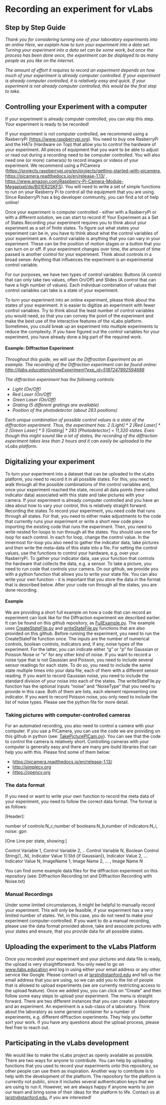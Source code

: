 # Recording an experiment for vLabs
## Step by Step Guide 

_Thank you for considering turning one of your laboratory experiments into an online 
Here, we explain how to turn your experiment into a data set. Turning your experiment into a data set can be some work, but once the process has been done once, the experiment can be displayed to as many people as you like on the internet._

_The amount of effort it requires to record an experiment depends on how much of your experiment is already computer controlled. If your experiment is already computer controlled, it is relatively easy and quick. If your experiment is not already computer controlled, this would be the first step to take._

## Controlling your Experiment with a computer
If your experiment is already computer controlled, you can skip this step. Your experiment is ready to be recorded! 

If your experiment is not computer controlled, we recommend using a RasberryPi (https://www.raspberrypi.org). You need to buy one RasberryPi and the HATs (Hardware on Top) that allow you to control the hardware of your experiment. All pieces of equipment that you want to be able to adjust or read out during a recording need to be computer controlled. You will also need one (or more) camera(s) to record images or videos of your experiment. We recommend using a PiCamera (https://projects.raspberrypi.org/en/projects/getting-started-with-picamera, https://picamera.readthedocs.io/en/release-1.13/ , https://www.amazon.com/Raspberry-Pi-Camera-Module-Megapixel/dp/B01ER2SKFS). You will need to write a set of simple functions to run on your Rasberry Pi to control all the equipment that you are using. Since RasberryPi has a big developer community, you can find a lot of help online!

Once your experiment is computer controlled - either with a RasberryPi or with a different solution, we can start to record it! 
Your Experiment as a Set of States
Recording your experiment requires you to think about your experiment as a set of finite states. To figure out what states your experiment can be in, you have to think about what the control variables of your experiment are. A control variable is anything that you can vary in your experiment. These can be the position of motion stages or a button that you can turn on or off. If your experiment changes over time, the amount of time passed is another control for your experiment. Think about controls in a broad sense: Anything that influences the experiment is an experimental control variable. 

For our purposes, we have two types of control variables: Buttons (A control that can only take two values, often On/Off) and Slides (A control that can have a high number of values). Each individual combination of values that control variables can take is a state of your experiment. 

To turn your experiment into an online experiment, please think about the states of your experiment. It is easier to digitize an experiment with fewer control variables. Try to think about the least number of control variables you would need, so that you can convey the point of the experiment and make the best use of the interactive features of the vLabs platform. Sometimes, you could break up an experiment into multiple experiments to reduce the complexity. If you have figured out the control variables for your experiment, you have already done a big part of the required work. 

#### Example: Diffraction Experiment 
_Throughout this guide, we will use the Diffraction Experiment as an example. The recording of the Diffraction experiment can be found online:  http://ilabs.education/showExperiment?exp_id=5187247892594688_

_The diffraction experiment has the following controls:_

- _Light (On/Off)_
- _Red Laser (On/Off)_
- _Green Laser (On/Off)_
- _Grating (5 different gratings are available)_
- _Position of the photodetector (about 283 positions)_

_Each unique combination of possible control values is a state of the diffraction experiment. Thus, the experiment has: 2 [Light] * 2 [Red Laser] * 2 [Green Laser] * 5 [Grating] * 283 [Photodetector] = 11,320 states. Even though this might sound like a lot of states, the recording of the diffraction experiment takes less than 2 hours and it can easily be uploaded to the vLabs platform._


## Digitalizing your experiment
To turn your experiment into a dataset that can be uploaded to the vLabs platform, you need to record it in all possible states. For this, you need to walk through all the possible combinations of the control variables and, once your experiment reached the state, record all data points (here called indicator data) associated with this state and take pictures with your camera. If your experiment is already computer controlled and you have an idea about how to vary your control, this is relatively straight forward. 
Recording the states
To record your experiment, you need code that runs through all states. For that, you need to either make adjustments to the code that currently runs your experiment or write a short new code piece importing the existing code that runs the experiment. Then, you need to write nested for-loops to run through all the states. You should use one for loop for each control. In each for loop, change the control value. In the innermost for-loop you also need to gather the indicator data, take pictures and then write the meta-data of this state into a file. For setting the control values, use the functions to control your hardware, e.g. over your RasberryPi. To gather your indicator data, use your function that controls the hardware that collects the data, e.g. a sensor. To take a picture, you need to run code that controls your camera. On our github, we provide you with a python function that allows you to write your state file. You can also write your own function - it is important that you store the data in the format that is described below. After your code run through all the states, you are done recording. 

#### Example
We are providing a short full example on how a code that can record an experiment can look like for the Diffraction experiment we described earlier. It can be found on this github repository, as [FullExample.py](FullExample.py). 
The example uses [CreateStateFile.py](CreateStateFile.py) and [writeStateFile.py](writeStateFile.py) functions that are also provided on this github. Before running the experiment, you need to run the CreateStateFile function once. The inputs are the number of numerical controls, boolean controls, indicators and, if any, noise types of the experiment. For the latter, you can indicate either “g” or “p” for Gaussian or Poisson Noise or “n” for any other kind of noise. If you want to record a noise type that is not Gaussian and Poisson, you need to include several sensor readings for each state. To do so, you need to include the same state multiple times into your data file, each of them with a different sensor reading. If you want to record Gaussian noise, you need to include the standard division of your noise into each of the states. The writeStateFile.py function has the optional inputs “noise” and “NoiseType” that you need to provide in this case. Both of them are lists, each element representing one indicator. If you want to record Poisson noise, you only need to include the list of noise types. Please see the python file for more detail. 

### Taking pictures with computer-controlled cameras
For an automated recording, you also need to control a camera with your computer. If you use a PiCamera, you can use the code we are providing on this github in python (see: [TakePicturePICam.py](TakePicturePICam.py)). You can see that the code to control the camera is relatively short. Controlling cameras with your computer is generally easy and there are many pre-build libraries that can help you with this. Please find some of them below: 

- https://picamera.readthedocs.io/en/release-1.13/
- http://simplecv.org
- https://opencv.org

### The data format 
If you need or want to write your own function to record the meta data of your experiment, you need to follow the correct data format. The format is as follows: 

[Header]:

number of controls:N_c,number of booleans:N_b,number of indicators:N_i, noise: gpn

[One Line per state, showing:]

Control Variable 1, Control Variable 2, .. Control Variable N, Boolean Control String(1,..N), Indicator Value 1(:Std {if Gaussian}), Indicator Value 2, … Indicator Value N, ImageName 1, Image Name 2, ... , Image Name N

You can find some example data files for the diffraction experiment on this repository (see: Diffraction Recording.txt and Diffraction Recording with Noise.txt) 

### Manual Recordings
Under some limited circumstances, it might be helpful to manually record your experiment. This will only be feasible, if your experiment has a very limited number of states. Yet, in this case, you do not need to make your experiment computer-controlled. If you want to do a manual recording, please use the data format provided above, take and associate pictures with your states and ensure, that you provide data for all possible states. 

## Uploading the experiment to the vLabs Platform
Once you recorded your experiment and your pictures and data file is ready, the upload is very straightforward. You only need to go on www.ilabs.education and log in using either your email address or any other service like Google. Please contact us at larstn@stanford.edu and tell us the email address that you are using, so we can add you to the list of people that is allowed to upload experiments (we are currently restricting access to the upload feature). Once we added you, you can click on “Create” and then follow some easy steps to upload your experiment. The menu is straight forward. There are two different instances that you can create: a laboratory and an experiment. An experiment is a sub-class of a laboratory. Think about the laboratory as some general container for a number of experiments, e.g. different diffraction experiments. They help you better sort your work. If you have any questions about the upload process, please feel free to reach out. 

## Participating in the vLabs development

We would like to make the vLabs project as openly available as possible. There are two ways for anyone to contribute. You can help by uploading functions that you used to record your experiments onto this repository, so other people can use them as inspiration. Another way to contribute is to help with the development of the platform. The repository for the platform is currently not public, since it includes several authentication keys that we are using to run it. However, we are always happy if anyone wants to join our team and bring some of their ideas for the platform to life. Contact us at larstn@stanford.edu, if you are interested! 
